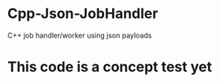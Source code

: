 # Cpp-Json-JobHandler
C++ job handler/worker using json payloads

# This code is a concept test yet

